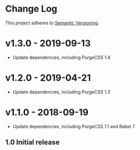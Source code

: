 # Change Log
This project adheres to [Semantic Versioning](http://semver.org/).

# v1.3.0 - 2019-09-13

* Update dependencies, including PurgeCSS 1.4

# v1.2.0 - 2019-04-21

* Update dependencies, including PurgeCSS 1.3

# v1.1.0 - 2018-09-19

* Update dependencies, including PurgeCSS 1.1 and Babel 7

## 1.0 Initial release
